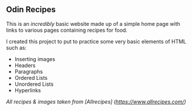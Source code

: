 Odin Recipes
------------

This is an *incredibly* basic website made up of a simple home page with links to various pages containing recipes for food.

I created this project to put to practice some very basic elements of HTML such as: 

 - Inserting images
 - Headers
 - Paragraphs
 - Ordered Lists
 - Unordered Lists 
 - Hyperlinks

 *All recipes & images taken from [Allrecipes]
 (https://www.allrecipes.com/)*
